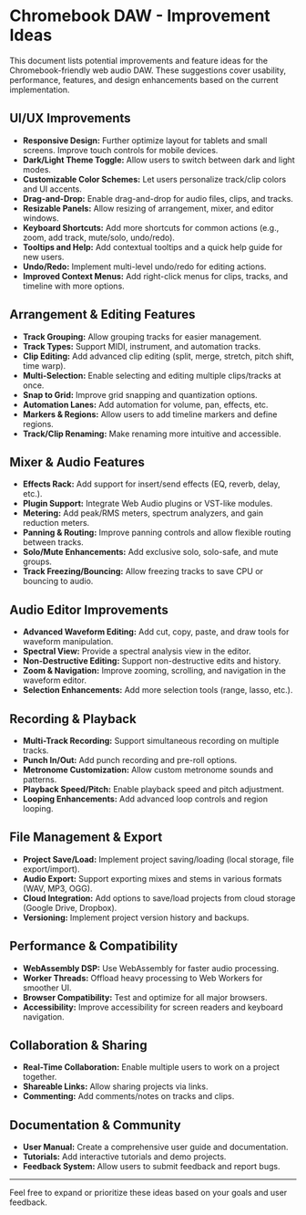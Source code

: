 # Chromebook DAW - Improvement Ideas

This document lists potential improvements and feature ideas for the Chromebook-friendly web audio DAW. These suggestions cover usability, performance, features, and design enhancements based on the current implementation.

## UI/UX Improvements
- **Responsive Design:** Further optimize layout for tablets and small screens. Improve touch controls for mobile devices.
- **Dark/Light Theme Toggle:** Allow users to switch between dark and light modes.
- **Customizable Color Schemes:** Let users personalize track/clip colors and UI accents.
- **Drag-and-Drop:** Enable drag-and-drop for audio files, clips, and tracks.
- **Resizable Panels:** Allow resizing of arrangement, mixer, and editor windows.
- **Keyboard Shortcuts:** Add more shortcuts for common actions (e.g., zoom, add track, mute/solo, undo/redo).
- **Tooltips and Help:** Add contextual tooltips and a quick help guide for new users.
- **Undo/Redo:** Implement multi-level undo/redo for editing actions.
- **Improved Context Menus:** Add right-click menus for clips, tracks, and timeline with more options.

## Arrangement & Editing Features
- **Track Grouping:** Allow grouping tracks for easier management.
- **Track Types:** Support MIDI, instrument, and automation tracks.
- **Clip Editing:** Add advanced clip editing (split, merge, stretch, pitch shift, time warp).
- **Multi-Selection:** Enable selecting and editing multiple clips/tracks at once.
- **Snap to Grid:** Improve grid snapping and quantization options.
- **Automation Lanes:** Add automation for volume, pan, effects, etc.
- **Markers & Regions:** Allow users to add timeline markers and define regions.
- **Track/Clip Renaming:** Make renaming more intuitive and accessible.

## Mixer & Audio Features
- **Effects Rack:** Add support for insert/send effects (EQ, reverb, delay, etc.).
- **Plugin Support:** Integrate Web Audio plugins or VST-like modules.
- **Metering:** Add peak/RMS meters, spectrum analyzers, and gain reduction meters.
- **Panning & Routing:** Improve panning controls and allow flexible routing between tracks.
- **Solo/Mute Enhancements:** Add exclusive solo, solo-safe, and mute groups.
- **Track Freezing/Bouncing:** Allow freezing tracks to save CPU or bouncing to audio.

## Audio Editor Improvements
- **Advanced Waveform Editing:** Add cut, copy, paste, and draw tools for waveform manipulation.
- **Spectral View:** Provide a spectral analysis view in the editor.
- **Non-Destructive Editing:** Support non-destructive edits and history.
- **Zoom & Navigation:** Improve zooming, scrolling, and navigation in the waveform editor.
- **Selection Enhancements:** Add more selection tools (range, lasso, etc.).

## Recording & Playback
- **Multi-Track Recording:** Support simultaneous recording on multiple tracks.
- **Punch In/Out:** Add punch recording and pre-roll options.
- **Metronome Customization:** Allow custom metronome sounds and patterns.
- **Playback Speed/Pitch:** Enable playback speed and pitch adjustment.
- **Looping Enhancements:** Add advanced loop controls and region looping.

## File Management & Export
- **Project Save/Load:** Implement project saving/loading (local storage, file export/import).
- **Audio Export:** Support exporting mixes and stems in various formats (WAV, MP3, OGG).
- **Cloud Integration:** Add options to save/load projects from cloud storage (Google Drive, Dropbox).
- **Versioning:** Implement project version history and backups.

## Performance & Compatibility
- **WebAssembly DSP:** Use WebAssembly for faster audio processing.
- **Worker Threads:** Offload heavy processing to Web Workers for smoother UI.
- **Browser Compatibility:** Test and optimize for all major browsers.
- **Accessibility:** Improve accessibility for screen readers and keyboard navigation.

## Collaboration & Sharing
- **Real-Time Collaboration:** Enable multiple users to work on a project together.
- **Shareable Links:** Allow sharing projects via links.
- **Commenting:** Add comments/notes on tracks and clips.

## Documentation & Community
- **User Manual:** Create a comprehensive user guide and documentation.
- **Tutorials:** Add interactive tutorials and demo projects.
- **Feedback System:** Allow users to submit feedback and report bugs.

---

Feel free to expand or prioritize these ideas based on your goals and user feedback.
